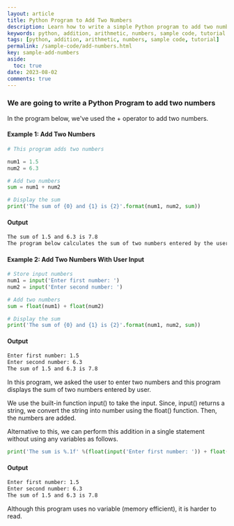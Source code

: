 ```yaml
---
layout: article
title: Python Program to Add Two Numbers
description: Learn how to write a simple Python program to add two numbers and display the result.
keywords: python, addition, arithmetic, numbers, sample code, tutorial
tags: [python, addition, arithmetic, numbers, sample code, tutorial]
permalink: /sample-code/add-numbers.html
key: sample-add-numbers
aside:
  toc: true
date: 2023-08-02
comments: true
---
```


### We are going to write a Python Program to add two numbers

In the program below, we've used the + operator to add two numbers.

#### Example 1: Add Two Numbers

```python
# This program adds two numbers

num1 = 1.5
num2 = 6.3

# Add two numbers
sum = num1 + num2

# Display the sum
print('The sum of {0} and {1} is {2}'.format(num1, num2, sum))

```

#### Output

```bash
The sum of 1.5 and 6.3 is 7.8
The program below calculates the sum of two numbers entered by the user..
```


#### Example 2: Add Two Numbers With User Input

```python
# Store input numbers
num1 = input('Enter first number: ')
num2 = input('Enter second number: ')

# Add two numbers
sum = float(num1) + float(num2)

# Display the sum
print('The sum of {0} and {1} is {2}'.format(num1, num2, sum))
```

#### Output

```bash
Enter first number: 1.5
Enter second number: 6.3
The sum of 1.5 and 6.3 is 7.8
```

In this program, we asked the user to enter two numbers and this program displays the sum of two numbers entered by user.

We use the built-in function input() to take the input. Since, input() returns a string, we convert the string into number using the float() function. Then, the numbers are added.

Alternative to this, we can perform this addition in a single statement without using any variables as follows.

```python
print('The sum is %.1f' %(float(input('Enter first number: ')) + float(input('Enter second number: '))))
```

#### Output

```bash
Enter first number: 1.5
Enter second number: 6.3
The sum of 1.5 and 6.3 is 7.8
```

Although this program uses no variable (memory efficient), it is harder to read.